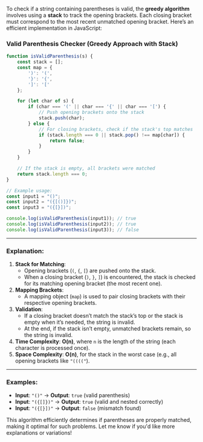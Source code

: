 To check if a string containing parentheses is valid, the **greedy algorithm** involves using a **stack** to track the opening brackets. Each closing bracket must correspond to the most recent unmatched opening bracket. Here’s an efficient implementation in JavaScript:

### **Valid Parenthesis Checker (Greedy Approach with Stack)**

```javascript
function isValidParenthesis(s) {
    const stack = [];
    const map = {
        ')': '(',
        '}': '{',
        ']': '['
    };

    for (let char of s) {
        if (char === '(' || char === '{' || char === '[') {
            // Push opening brackets onto the stack
            stack.push(char);
        } else {
            // For closing brackets, check if the stack's top matches
            if (stack.length === 0 || stack.pop() !== map[char]) {
                return false;
            }
        }
    }

    // If the stack is empty, all brackets were matched
    return stack.length === 0;
}

// Example usage:
const input1 = "()";
const input2 = "({[()]})";
const input3 = "({[}])";

console.log(isValidParenthesis(input1)); // true
console.log(isValidParenthesis(input2)); // true
console.log(isValidParenthesis(input3)); // false
```

---

### **Explanation**:

1. **Stack for Matching**:
    - Opening brackets (`(`, `{`, `[`) are pushed onto the stack.
    - When a closing bracket (`)`, `}`, `]`) is encountered, the stack is checked for its matching opening bracket (the most recent one).
2. **Mapping Brackets**:
    - A mapping object (`map`) is used to pair closing brackets with their respective opening brackets.
3. **Validation**:
    - If a closing bracket doesn’t match the stack’s top or the stack is empty when it’s needed, the string is invalid.
    - At the end, if the stack isn’t empty, unmatched brackets remain, so the string is invalid.
4. **Time Complexity**: **O(n)**, where `n` is the length of the string (each character is processed once).
5. **Space Complexity**: **O(n)**, for the stack in the worst case (e.g., all opening brackets like `"(((("`).

---

### Examples:

- **Input**: `"()"` → **Output**: `true` (valid parenthesis)
- **Input**: `"({[]})"` → **Output**: `true` (valid and nested correctly)
- **Input**: `"({[}])"` → **Output**: `false` (mismatch found)

This algorithm efficiently determines if parentheses are properly matched, making it optimal for such problems. Let me know if you'd like more explanations or variations!